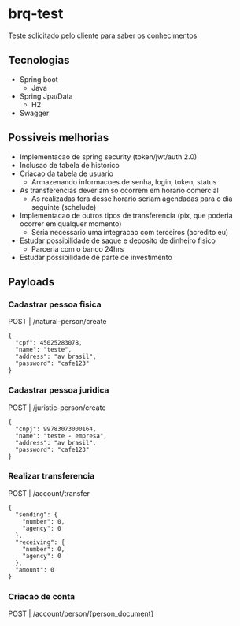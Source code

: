 # brq-test
Teste solicitado pelo cliente para saber os conhecimentos 

## Tecnologias
 - Spring boot
   - Java
 - Spring Jpa/Data
   - H2 
- Swagger  

## Possiveis melhorias
- Implementacao de spring security (token/jwt/auth 2.0)
- Inclusao de tabela de historico
- Criacao da tabela de usuario
  - Armazenando informacoes de senha, login, token, status
- As transferencias deveriam so ocorrem em horario comercial
  - As realizadas fora desse horario seriam agendadas para o dia seguinte (schelude)
- Implementacao de outros tipos de transferencia (pix, que poderia ocorrer em qualquer momento)
  - Seria necessario uma integracao com terceiros (acredito eu) 
- Estudar possibilidade de saque e deposito de dinheiro fisico
  - Parceria com o banco 24hrs
- Estudar possibilidade de parte de investimento

## Payloads

### Cadastrar pessoa fisica
POST | /natural-person/create

```
{
  "cpf": 45025283078,
  "name": "teste",
  "address": "av brasil",
  "password": "cafe123"
}
```
### Cadastrar pessoa juridica
POST | /juristic-person/create

```
{
  "cnpj": 99783073000164,
  "name": "teste - empresa",
  "address": "av brasil",
  "password": "cafe123"
}
```
### Realizar transferencia
POST | /account/transfer

```
{
  "sending": {
    "number": 0,
    "agency": 0
  },
  "receiving": {
    "number": 0,
    "agency": 0
  },
  "amount": 0
}
```
### Criacao de conta
POST | /account/person/{person_document}
